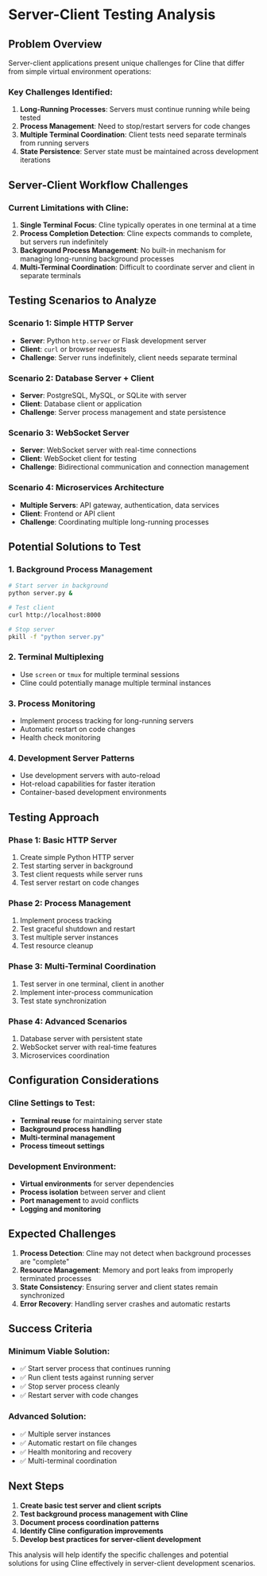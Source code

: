 # Server-Client Testing Analysis

## Problem Overview

Server-client applications present unique challenges for Cline that differ from simple virtual environment operations:

### Key Challenges Identified:

1. **Long-Running Processes**: Servers must continue running while being tested
2. **Process Management**: Need to stop/restart servers for code changes
3. **Multiple Terminal Coordination**: Client tests need separate terminals from running servers
4. **State Persistence**: Server state must be maintained across development iterations

## Server-Client Workflow Challenges

### Current Limitations with Cline:

1. **Single Terminal Focus**: Cline typically operates in one terminal at a time
2. **Process Completion Detection**: Cline expects commands to complete, but servers run indefinitely
3. **Background Process Management**: No built-in mechanism for managing long-running background processes
4. **Multi-Terminal Coordination**: Difficult to coordinate server and client in separate terminals

## Testing Scenarios to Analyze

### Scenario 1: Simple HTTP Server
- **Server**: Python `http.server` or Flask development server
- **Client**: `curl` or browser requests
- **Challenge**: Server runs indefinitely, client needs separate terminal

### Scenario 2: Database Server + Client
- **Server**: PostgreSQL, MySQL, or SQLite with server
- **Client**: Database client or application
- **Challenge**: Server process management and state persistence

### Scenario 3: WebSocket Server
- **Server**: WebSocket server with real-time connections
- **Client**: WebSocket client for testing
- **Challenge**: Bidirectional communication and connection management

### Scenario 4: Microservices Architecture
- **Multiple Servers**: API gateway, authentication, data services
- **Client**: Frontend or API client
- **Challenge**: Coordinating multiple long-running processes

## Potential Solutions to Test

### 1. Background Process Management
```bash
# Start server in background
python server.py &

# Test client
curl http://localhost:8000

# Stop server
pkill -f "python server.py"
```

### 2. Terminal Multiplexing
- Use `screen` or `tmux` for multiple terminal sessions
- Cline could potentially manage multiple terminal instances

### 3. Process Monitoring
- Implement process tracking for long-running servers
- Automatic restart on code changes
- Health check monitoring

### 4. Development Server Patterns
- Use development servers with auto-reload
- Hot-reload capabilities for faster iteration
- Container-based development environments

## Testing Approach

### Phase 1: Basic HTTP Server
1. Create simple Python HTTP server
2. Test starting server in background
3. Test client requests while server runs
4. Test server restart on code changes

### Phase 2: Process Management
1. Implement process tracking
2. Test graceful shutdown and restart
3. Test multiple server instances
4. Test resource cleanup

### Phase 3: Multi-Terminal Coordination
1. Test server in one terminal, client in another
2. Implement inter-process communication
3. Test state synchronization

### Phase 4: Advanced Scenarios
1. Database server with persistent state
2. WebSocket server with real-time features
3. Microservices coordination

## Configuration Considerations

### Cline Settings to Test:
- **Terminal reuse** for maintaining server state
- **Background process handling**
- **Multi-terminal management**
- **Process timeout settings**

### Development Environment:
- **Virtual environments** for server dependencies
- **Process isolation** between server and client
- **Port management** to avoid conflicts
- **Logging and monitoring**

## Expected Challenges

1. **Process Detection**: Cline may not detect when background processes are "complete"
2. **Resource Management**: Memory and port leaks from improperly terminated processes
3. **State Consistency**: Ensuring server and client states remain synchronized
4. **Error Recovery**: Handling server crashes and automatic restarts

## Success Criteria

### Minimum Viable Solution:
- ✅ Start server process that continues running
- ✅ Run client tests against running server
- ✅ Stop server process cleanly
- ✅ Restart server with code changes

### Advanced Solution:
- ✅ Multiple server instances
- ✅ Automatic restart on file changes
- ✅ Health monitoring and recovery
- ✅ Multi-terminal coordination

## Next Steps

1. **Create basic test server and client scripts**
2. **Test background process management with Cline**
3. **Document process coordination patterns**
4. **Identify Cline configuration improvements**
5. **Develop best practices for server-client development**

This analysis will help identify the specific challenges and potential solutions for using Cline effectively in server-client development scenarios.

